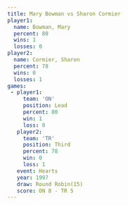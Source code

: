 ```yaml
---
title: Mary Bowman vs Sharon Cormier
player1:               
  name: Bowman, Mary   
  percent: 80          
  wins: 1              
  losses: 0            
player2:               
  name: Cormier, Sharon
  percent: 78          
  wins: 0              
  losses: 1            
games:
 - player1:        
     team: 'ON'    
     position: Lead
     percent: 80   
     win: 1        
     loss: 0       
   player2:         
     team: 'TR'     
     position: Third
     percent: 78    
     win: 0         
     loss: 1        
   event: Hearts        
   year: 1997           
   draw: Round Robin(15)
   score: ON 8 - TR 5   
---
```

